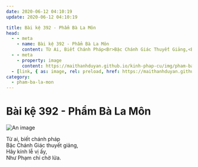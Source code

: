 ```yaml
---
date: 2020-06-12 04:10:19
update: 2020-06-12 04:10:19

title: Bài kệ 392 - Phẩm Bà La Môn
head:
  - - meta
    - name: Bài kệ 392 - Phẩm Bà La Môn
      content: Từ Ai, Biết Chánh Pháp<Br>Bậc Chánh Giác Thuyết Giảng,<Br>Hãy Kính Lễ Vị Ấy,<Br>Như Phạm Chí Chờ Lửa.<Br>
  - - meta
    - property: image
      content: https://maithanhduyan.github.io/kinh-phap-cu/img/pham-ba-la-mon/pham-ba-la-mon-392.jpg
  - [link, { as: image, rel: preload, href: https://maithanhduyan.github.io/kinh-phap-cu/img/pham-ba-la-mon/pham-ba-la-mon-392.jpg }]
category:
  - pham-ba-la-mon
---
```


# Bài kệ 392 - Phẩm Bà La Môn

![An image](/img/pham-ba-la-mon/pham-ba-la-mon-392.jpg)

Từ ai, biết chánh pháp<br>Bậc Chánh Giác thuyết giảng,<br>Hãy kính lễ vị ấy,<br>Như Phạm chí chờ lửa.<br>
